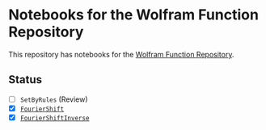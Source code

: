 # Notebooks for the Wolfram Function Repository

This repository has notebooks for the [Wolfram Function Repository](https://resources.wolframcloud.com/FunctionRepository/).

## Status

- [ ] `SetByRules` (Review)
- [x] [`FourierShift`](https://resources.wolframcloud.com/FunctionRepository/resources/FourierShift)
- [x] [`FourierShiftInverse`](https://resources.wolframcloud.com/FunctionRepository/resources/FourierShiftInverse)
